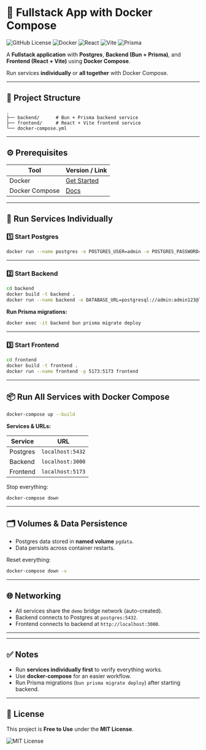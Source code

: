 # 🚀 Fullstack App with Docker Compose

![GitHub License](https://img.shields.io/badge/License-MIT-green?style=for-the-badge)
![Docker](https://img.shields.io/badge/Docker-2496ED?style=for-the-badge\&logo=docker\&logoColor=white)
![React](https://img.shields.io/badge/React-61DAFB?style=for-the-badge\&logo=react\&logoColor=black)
![Vite](https://img.shields.io/badge/Vite-646CFF?style=for-the-badge\&logo=vite\&logoColor=white)
![Prisma](https://img.shields.io/badge/Prisma-0C344B?style=for-the-badge\&logo=prisma\&logoColor=white)

A **Fullstack application** with **Postgres**, **Backend (Bun + Prisma)**, and **Frontend (React + Vite)** using **Docker Compose**.

Run services **individually** or **all together** with Docker Compose.

---

## 📂 Project Structure

```text
.
├── backend/      # Bun + Prisma backend service
├── frontend/     # React + Vite frontend service
└── docker-compose.yml
```

---

## ⚙️ Prerequisites

| Tool           | Version / Link                                    |
| -------------- | ------------------------------------------------- |
| Docker         | [Get Started](https://www.docker.com/get-started) |
| Docker Compose | [Docs](https://docs.docker.com/compose/)          |

---

## 🐳 Run Services Individually

### 1️⃣ Start Postgres

```bash
docker run --name postgres -e POSTGRES_USER=admin -e POSTGRES_PASSWORD=admin123 -e POSTGRES_DB=mydb -p 5432:5432 -d postgres:latest
```

---

### 2️⃣ Start Backend

```bash
cd backend
docker build -t backend .
docker run --name backend -e DATABASE_URL=postgresql://admin:admin123@localhost:5432/mydb -p 3000:3000 backend
```

**Run Prisma migrations:**

```bash
docker exec -it backend bun prisma migrate deploy
```

---

### 3️⃣ Start Frontend

```bash
cd frontend
docker build -t frontend .
docker run --name frontend -p 5173:5173 frontend
```

---

## 📦 Run All Services with Docker Compose

```bash
docker-compose up --build
```

**Services & URLs:**

| Service  | URL              |
| -------- | ---------------- |
| Postgres | `localhost:5432` |
| Backend  | `localhost:3000` |
| Frontend | `localhost:5173` |

Stop everything:

```bash
docker-compose down
```

---

## 🗂️ Volumes & Data Persistence

* Postgres data stored in **named volume** `pgdata`.
* Data persists across container restarts.

Reset everything:

```bash
docker-compose down -v
```

---

## 🌐 Networking

* All services share the `demo` bridge network (auto-created).
* Backend connects to Postgres at `postgres:5432`.
* Frontend connects to backend at `http://localhost:3000`.

---



---

## ✅ Notes

* Run **services individually first** to verify everything works.
* Use **docker-compose** for an easier workflow.
* Run Prisma migrations (`bun prisma migrate deploy`) after starting backend.

---

## 📜 License

This project is **Free to Use** under the **MIT License**.

![MIT License](https://img.shields.io/badge/License-MIT-green?style=for-the-badge)
